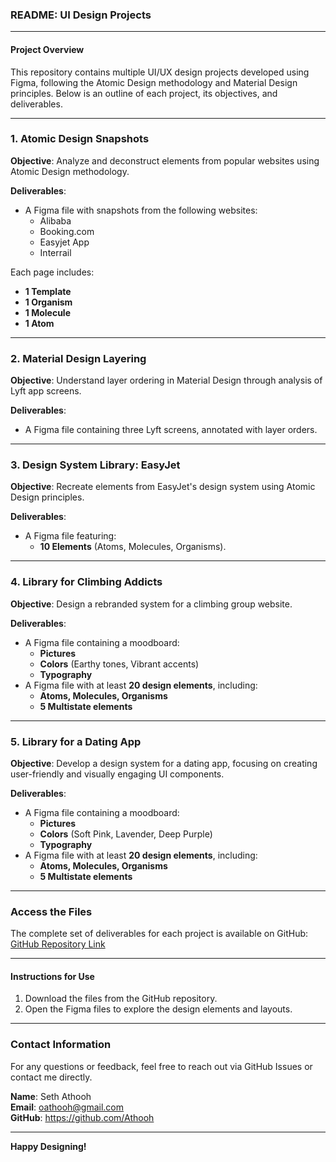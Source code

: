 ### README: UI Design Projects  

---

#### **Project Overview**  

This repository contains multiple UI/UX design projects developed using Figma, following the Atomic Design methodology and Material Design principles. Below is an outline of each project, its objectives, and deliverables.

---

### **1. Atomic Design Snapshots**  

**Objective**: Analyze and deconstruct elements from popular websites using Atomic Design methodology.  

**Deliverables**:  
- A Figma file with snapshots from the following websites:  
  - Alibaba  
  - Booking.com  
  - Easyjet App  
  - Interrail  

Each page includes:  
- **1 Template**  
- **1 Organism**  
- **1 Molecule**  
- **1 Atom**  



---

### **2. Material Design Layering**  

**Objective**: Understand layer ordering in Material Design through analysis of Lyft app screens.  

**Deliverables**:  
- A Figma file containing three Lyft screens, annotated with layer orders.  



---

### **3. Design System Library: EasyJet**  

**Objective**: Recreate elements from EasyJet's design system using Atomic Design principles.  

**Deliverables**:  
- A Figma file featuring:  
  - **10 Elements** (Atoms, Molecules, Organisms).  



---

### **4. Library for Climbing Addicts**  

**Objective**: Design a rebranded system for a climbing group website.  

**Deliverables**:  
- A Figma file containing a moodboard:  
  - **Pictures**  
  - **Colors** (Earthy tones, Vibrant accents)  
  - **Typography**  
- A Figma file with at least **20 design elements**, including:  
  - **Atoms, Molecules, Organisms**  
  - **5 Multistate elements**  



---

### **5. Library for a Dating App**  

**Objective**: Develop a design system for a dating app, focusing on creating user-friendly and visually engaging UI components.  

**Deliverables**:  
- A Figma file containing a moodboard:  
  - **Pictures**  
  - **Colors** (Soft Pink, Lavender, Deep Purple)  
  - **Typography**  
- A Figma file with at least **20 design elements**, including:  
  - **Atoms, Molecules, Organisms**  
  - **5 Multistate elements**  



---

### **Access the Files**  

The complete set of deliverables for each project is available on GitHub:  
[GitHub Repository Link](https://github.com/Athooh/User-Interface/atomic-design)

---

#### **Instructions for Use**  

1. Download the files from the GitHub repository.  
2. Open the Figma files to explore the design elements and layouts.  
 

---

### **Contact Information**  
For any questions or feedback, feel free to reach out via GitHub Issues or contact me directly.  

**Name**: Seth Athooh  
**Email**: oathooh@gmail.com  
**GitHub**: https://github.com/Athooh  

---  

**Happy Designing!**